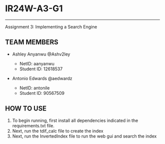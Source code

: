 # IR24W-A3-G1
-------------------------
Assignment 3: Implementing a Search Engine

TEAM MEMBERS
-------------------------
- Ashley Anyanwu @Ashv2ley
  - NetID: aanyanwu
  - Student ID: 12618537
 
- Antonio Edwards @aedwardz
  - NetID: antonile
  - Student ID: 90567509




HOW TO USE
-------------------------
1. To begin running, first install all dependencies indicated in the requirements.txt file.
2. Next, run the tdif_calc file to create the index
3. Next, run the InvertedIndex file to run the web gui and search the index
